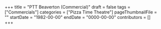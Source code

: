 +++
title = "PTT Beaverton (Commercial)"
draft = false
tags = ["Commercials"]
categories = ["Pizza Time Theatre"]
pageThumbnailFile = ""
startDate = "1982-00-00"
endDate = "0000-00-00"
contributors = []
+++
